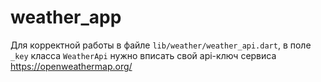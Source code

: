 # weather_app
Для корректной работы в файле `lib/weather/weather_api.dart`, в поле `_key` класса `WeatherApi` нужно вписать свой api-ключ сервиса https://openweathermap.org/